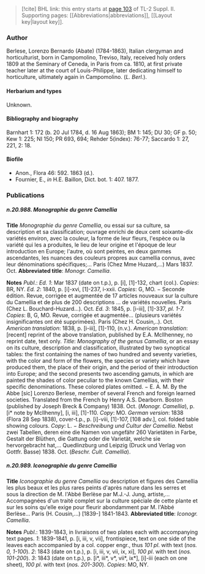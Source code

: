 > [!cite] BHL link: this entry starts at [page 103](https://www.biodiversitylibrary.org/item/103859#page/113/mode/1up) of TL-2 Suppl. II.
> Supporting pages: [[Abbreviations|abbreviations]], [[Layout key|layout key]].

### Author

Berlese, Lorenzo Bernardo (Abate) (1784-1863), Italian clergyman and horticulturist, born in Campomolino, Treviso, Italy, received holy orders 1809 at the Seminary of Ceneda, in Paris from ca. 1810, at first private teacher later at the court of Louis-Philippe, later dedicating himself to horticulture, ultimately again in Campomolino. (*L. Berl.*).

#### Herbarium and types

Unknown.

#### Bibliography and biography

Barnhart 1: 172 (b. 20 Jul 1784, d. 16 Aug 1863); BM 1: 145; DU 30; GF p. 50; Kew 1: 225; NI 150; PR 693, 694; Rehder 5(index): 76-77; Saccardo 1: 27, 221, 2: 18.

#### Biofile

- Anon., Flora 46: 592. 1863 (d.).
- Fournier, E., *in* H.E. Baillon, Dict. bot. 1: 407. 1877.

### Publications

##### n.20.988. Monographie du genre Camellia

**Title**
*Monographie du genre Camellia*, ou essai sur sa culture, sa description et sa classification; ouvrage enrichi de deux cent soixante-dix variétés environ, avec la couleur, la forme de leur fleurs, l'espèce ou la variété qui les a produites, le lieu de leur origine et l'époque de leur introduction en Europe; l'autre, où sont peintes, en deux gammes ascendantes, les nuances des couleurs propres aux camellia connus, avec leur dénominations spécifiques;... Paris (Chez Mme Huzard,...) Mars 1837. Oct.
**Abbreviated title**: *Monogr. Camellia*.

**Notes**
*Publ*.: *Ed. 1*: Mar 1837 (date on t.p.), p. \[i\], \[1\]-132, chart (col.). *Copies*: BR, NY.
*Ed. 2*: 1840, p. \[i\]-xvi, \[1\]-237, i-xxii. *Copies*: G, MO. − Seconde édition. Revue, corrigée et augmentée de 17 articles nouveaux sur la culture du Camellia et de plus de 200 descriptions ... de variétés nouvelles. Paris (Chez L. Bouchard-Huzard...). Oct.
*Ed. 3*: 1845, p. \[i-iii\], \[1\]-337, *pl. 1-7.* *Copies*: B, G, MO. Revue, corrigée et augmentée... (plusieurs variétés insignificantes ont été supprimées). Paris (Chez H. Cousin,..). Oct.
*American translation*: 1838, p. \[i-iii\], \[1\]-110, (n.v.).
*American translation*: \[recent\] reprint of the above translation, published by E.A. McIlhenney, no reprint date, text only. *Title*: *Monography of the genus Camellia*, or an essay on its culture, description and classification, illustrated by two synoptical tables: the first containing the names of two hundred and seventy varieties, with the color and form of the flowers, the species or variety which have produced them, the place of their origin, and the period of their introduction into Europe; and the second presents two ascending gamuts, in which are painted the shades of color peculiar to the known Camellias, with their specific denominations. These colored plates omitted. − E. A. M. By the Abbe \[sic\] Lorenzo Berlese, member of several French and foreign learned societies. Translated from the French by Henry A.S. Dearborn. Boston (published by Joseph Breck & Company) 1838. Oct. (*Monogr. Camellia*), p. \[i\* note by McIlhenny\], \[i, iii\], \[1\]-110. *Copy*: MO.
*German version*: 1838 (Flora 28 Sep 1838), cover-t.p., p. \[i\]-viii, \[1\]-107, \[108 adv.\], col. folded table showing colours. *Copy*: L. − *Beschreibung und Cultur der Camellia*. Nebst zwei Tabellen, deren eine die Namen von ungefähr 260 Varietäten in Farbe, Gestalt der Blüthen, die Gattung oder die Varietät, welche sie hervorgebracht hat,... Quedlinzburg und Leipzig (Druck und Verlag von Gottfr. Basse) 1838. Oct. (*Beschr. Cult. Camellia*).

##### n.20.989. Iconographie du genre Camellia

**Title**
*Iconographie du genre Camellia* ou description et figures des Camellia les plus beaux et les plus rares peints d'après nature dans les serres et sous la direction de M. l'Abbé Berlèse par M.J.-J. Jung, artiste,... Accompagnées d'un traité complet sur la culture spéciale de cette plante et sur les soins qu'elle exige pour fleurir abondamment par M. l'Abbé Berlèse... Paris (H. Cousin,...) \[1839-\] 1841-1843.
**Abbreviated title**: *Iconogr. Camellia*.

**Notes**
*Publ*.: 1839-1843, in livraisons of two plates each with accompanying text pages.
*1*: 1839-1841, p. \[i, iii, v, vii\], frontispiece, text on one side of the leaves each accompanied by a col. copper engr., thus *101 pl*. with text (*nos. 0, 1-100*).
*2*: 1843 (date on t.p.), p. \[i, iii, v, vii, ix, xi\], *100 pl*. with text (*nos. 101-200*).
*3*: 1843 (date on t.p.), p. \[i\*, iii\*, v\*, vii\*, ix\*\], \[i\]-iii (each on one sheet), *100 pl*. with text (*nos. 201-300*).
*Copies*: MO, NY.


